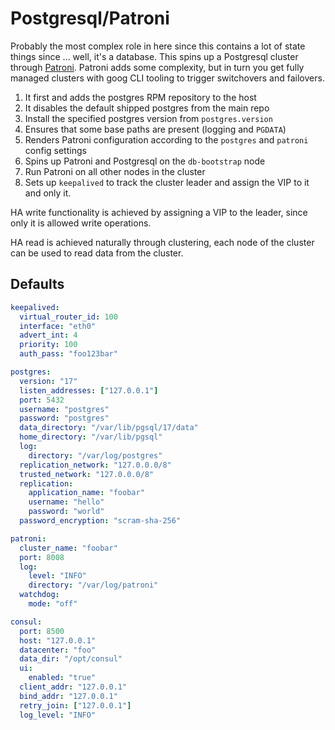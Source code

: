 # Postgresql/Patroni

Probably the most complex role in here since this contains a lot of state things
since ... well, it's a database. This spins up a Postgresql cluster through
[Patroni](https://patroni.readthedocs.io/en/latest/). Patroni adds some
complexity, but in turn you get fully managed clusters with goog CLI tooling to
trigger switchovers and failovers.

1. It first and adds the postgres RPM repository to the host
1. It disables the default shipped postgres from the main repo
1. Install the specified postgres version from `postgres.version`
1. Ensures that some base paths are present (logging and `PGDATA`)
1. Renders Patroni configuration according to the `postgres` and `patroni` config settings
1. Spins up Patroni and Postgresql on the `db-bootstrap` node
1. Run Patroni on all other nodes in the cluster
1. Sets up `keepalived` to track the cluster leader and assign the VIP to it and
   only it.

HA write functionality is achieved by assigning a VIP to the leader, since only
it is allowed write operations.

HA read is achieved naturally through clustering, each node of the cluster can be
used to read data from the cluster.

## Defaults

```yaml
keepalived:
  virtual_router_id: 100
  interface: "eth0"
  advert_int: 4
  priority: 100
  auth_pass: "foo123bar"

postgres:
  version: "17"
  listen_addresses: ["127.0.0.1"]
  port: 5432
  username: "postgres"
  password: "postgres"
  data_directory: "/var/lib/pgsql/17/data"
  home_directory: "/var/lib/pgsql"
  log:
    directory: "/var/log/postgres"
  replication_network: "127.0.0.0/8"
  trusted_network: "127.0.0.0/8"
  replication:
    application_name: "foobar"
    username: "hello"
    password: "world"
  password_encryption: "scram-sha-256"

patroni:
  cluster_name: "foobar"
  port: 8008
  log:
    level: "INFO"
    directory: "/var/log/patroni"
  watchdog:
    mode: "off"

consul:
  port: 8500
  host: "127.0.0.1"
  datacenter: "foo"
  data_dir: "/opt/consul"
  ui:
    enabled: "true"
  client_addr: "127.0.0.1"
  bind_addr: "127.0.0.1"
  retry_join: ["127.0.0.1"]
  log_level: "INFO"
```
